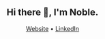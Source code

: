 <h2 align="center"> Hi there 👋, I'm Noble.</h2>
<p align="center">
  <a href="https://nobleobioma.com">Website</a> •
  <a href="https://linkedin.com/in/nobleobioma">LinkedIn</a>
</p>

